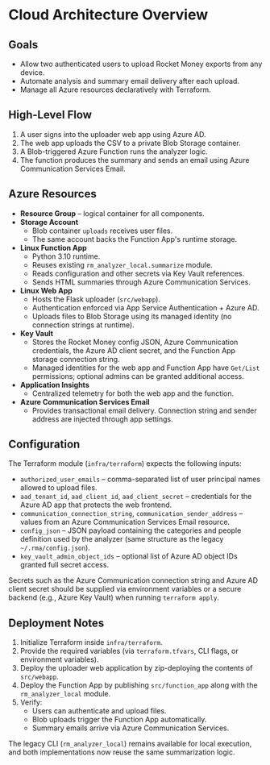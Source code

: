 # Cloud Architecture Overview

## Goals

- Allow two authenticated users to upload Rocket Money exports from any device.
- Automate analysis and summary email delivery after each upload.
- Manage all Azure resources declaratively with Terraform.

## High-Level Flow

1. A user signs into the uploader web app using Azure AD.
2. The web app uploads the CSV to a private Blob Storage container.
3. A Blob-triggered Azure Function runs the analyzer logic.
4. The function produces the summary and sends an email using Azure Communication Services Email.

## Azure Resources

- **Resource Group** – logical container for all components.
- **Storage Account**
  - Blob container `uploads` receives user files.
  - The same account backs the Function App's runtime storage.
- **Linux Function App**
  - Python 3.10 runtime.
  - Reuses existing `rm_analyzer_local.summarize` module.
  - Reads configuration and other secrets via Key Vault references.
  - Sends HTML summaries through Azure Communication Services.
- **Linux Web App**
  - Hosts the Flask uploader (`src/webapp`).
  - Authentication enforced via App Service Authentication + Azure AD.
  - Uploads files to Blob Storage using its managed identity (no connection strings at runtime).
- **Key Vault**
  - Stores the Rocket Money config JSON, Azure Communication credentials, the Azure AD client secret, and the Function App storage connection string.
  - Managed identities for the web app and Function App have `Get/List` permissions; optional admins can be granted additional access.
- **Application Insights**
  - Centralized telemetry for both the web app and the function.
- **Azure Communication Services Email**
  - Provides transactional email delivery. Connection string and sender address are injected through app settings.

## Configuration

The Terraform module (`infra/terraform`) expects the following inputs:

- `authorized_user_emails` – comma-separated list of user principal names allowed to upload files.
- `aad_tenant_id`, `aad_client_id`, `aad_client_secret` – credentials for the Azure AD app that protects the web frontend.
- `communication_connection_string`, `communication_sender_address` – values from an Azure Communication Services Email resource.
- `config_json` – JSON payload containing the categories and people definition used by the analyzer (same structure as the legacy `~/.rma/config.json`).
- `key_vault_admin_object_ids` – optional list of Azure AD object IDs granted full secret access.

Secrets such as the Azure Communication connection string and Azure AD client secret should be supplied via environment variables or a secure backend (e.g., Azure Key Vault) when running `terraform apply`.

## Deployment Notes

1. Initialize Terraform inside `infra/terraform`.
2. Provide the required variables (via `terraform.tfvars`, CLI flags, or environment variables).
3. Deploy the uploader web application by zip-deploying the contents of `src/webapp`.
4. Deploy the Function App by publishing `src/function_app` along with the `rm_analyzer_local` module.
5. Verify:
   - Users can authenticate and upload files.
   - Blob uploads trigger the Function App automatically.
   - Summary emails arrive via Azure Communication Services.

The legacy CLI (`rm_analyzer_local`) remains available for local execution, and both implementations now reuse the same summarization logic.
